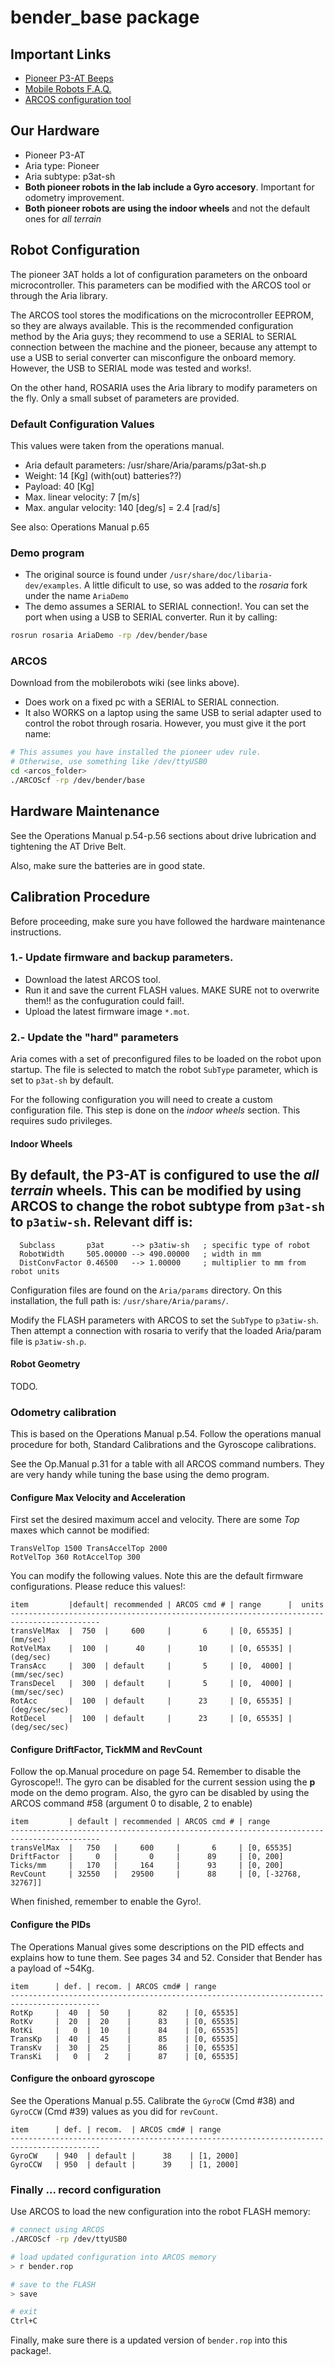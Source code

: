 # bender_base package

## Important Links

- [Pioneer P3-AT Beeps](http://robots.mobilerobots.com/wiki/Robot_Beeps)
- [Mobile Robots F.A.Q.](http://robots.mobilerobots.com/wiki/FAQ)
- [ARCOS configuration tool](http://robots.mobilerobots.com/wiki/ARCOS)

## Our Hardware

- Pioneer P3-AT
- Aria type: Pioneer
- Aria subtype: p3at-sh
- **Both pioneer robots in the lab include a Gyro accesory**. Important for odometry improvement.
- **Both pioneer robots are using the indoor wheels** and not the default ones for *all terrain*

## Robot Configuration

The pioneer 3AT holds a lot of configuration parameters on the onboard microcontroller. This parameters can be modified with the ARCOS tool or through the Aria library.

The ARCOS tool stores the modifications on the microcontroller EEPROM, so they are always available. This is the recommended configuration method by the Aria guys; they recommend to use a SERIAL to SERIAL connection between the machine and the pioneer, because any attempt to use a USB to serial converter can misconfigure the onboard memory. However, the USB to SERIAL mode was tested and works!.

On the other hand, ROSARIA uses the Aria library to modify parameters on the fly. Only a small subset of parameters are provided.

### Default Configuration Values

This values were taken from the operations manual.

- Aria default parameters: /usr/share/Aria/params/p3at-sh.p
- Weight: 14 [Kg] (with(out) batteries??)
- Payload: 40 [Kg]
- Max. linear velocity: 7 [m/s]
- Max. angular velocity: 140 [deg/s] = 2.4 [rad/s]

See also: Operations Manual p.65

### Demo program

- The original source is found under `/usr/share/doc/libaria-dev/examples`. A little dificult to use, so was added to the *rosaria* fork under the name `AriaDemo`
- The demo assumes a SERIAL to SERIAL connection!. You can set the port when using a USB to SERIAL converter. Run it by calling:

```bash
rosrun rosaria AriaDemo -rp /dev/bender/base
```

### ARCOS

Download from the mobilerobots wiki (see links above).

- Does work on a fixed pc with a SERIAL to SERIAL connection.
- It also WORKS on a laptop using the same USB to serial adapter used to control the robot through rosaria. However, you must give it the port name:

```bash
# This assumes you have installed the pioneer udev rule. 
# Otherwise, use something like /dev/ttyUSB0
cd <arcos_folder>
./ARCOScf -rp /dev/bender/base
```

## Hardware Maintenance

See the Operations Manual p.54-p.56 sections about drive lubrication and tightening the AT Drive Belt.

Also, make sure the batteries are in good state. 

## Calibration Procedure

Before proceeding, make sure you have followed the hardware maintenance instructions.

### 1.- Update firmware and backup parameters.

- Download the latest ARCOS tool.
- Run it and save the current FLASH values. MAKE SURE not to overwrite them!! as the confuguration could fail!.
- Upload the latest firmware image `*.mot`. 

### 2.- Update the "hard" parameters

Aria comes with a set of preconfigured files to be loaded on the robot upon startup. The file is selected to match the robot `SubType` parameter, which is set to `p3at-sh` by default.

For the following configuration you will need to create a custom configuration file. This step is done on the *indoor wheels* section. This requires sudo privileges.


#### Indoor Wheels

By default, the P3-AT is configured to use the *all terrain* wheels. This can be modified by using ARCOS to change the robot subtype from `p3at-sh` to `p3atiw-sh`. Relevant diff is:
- 
```
  Subclass       p3at      --> p3atiw-sh   ; specific type of robot
  RobotWidth     505.00000 --> 490.00000   ; width in mm
  DistConvFactor 0.46500   --> 1.00000     ; multiplier to mm from robot units
```

Configuration files are found on the `Aria/params` directory. On this installation, the full path is: `/usr/share/Aria/params/`.

Modify the FLASH parameters with ARCOS to set the `SubType` to `p3atiw-sh`. Then attempt a connection with rosaria to verify that the loaded Aria/param file is `p3atiw-sh.p`.


#### Robot Geometry

TODO.

### Odometry calibration

This is based on the Operations Manual p.54. Follow the operations manual procedure for both, Standard Calibrations and the Gyroscope calibrations.

See the Op.Manual p.31 for a table with all ARCOS command numbers. They are very handy while tuning the base using the demo program.


#### Configure Max Velocity and Acceleration

First set the desired maximum accel and velocity. There are some *Top* maxes which cannot be modified:

```
TransVelTop 1500 TransAccelTop 2000
RotVelTop 360 RotAccelTop 300
```


You can modify the following values. Note this are the default firmware configurations. Please reduce this values!:

```
item         |default| recommended | ARCOS cmd # | range      |  units
------------------------------------------------------------------------------------------
transVelMax  |  750  |     600     |       6     | [0, 65535] |  (mm/sec) 
RotVelMax    |  100  |      40     |      10     | [0, 65535] |  (deg/sec)
TransAcc     |  300  | default     |       5     | [0,  4000] |  (mm/sec/sec) 
TransDecel   |  300  | default     |       5     | [0,  4000] |  (mm/sec/sec) 
RotAcc       |  100  | default     |      23     | [0, 65535] |  (deg/sec/sec) 
RotDecel     |  100  | default     |      23     | [0, 65535] |  (deg/sec/sec) 
```


#### Configure DriftFactor, TickMM and RevCount

Follow the op.Manual procedure on page 54. Remember to disable the Gyroscope!!. The gyro can be disabled for the current session using the **p** mode on the demo program. Also, the gyro can be disabled by using the ARCOS command #58 (argument 0 to disable, 2 to enable)

```
item         | default | recommended | ARCOS cmd # | range
------------------------------------------------------------------------------------------
transVelMax  |   750   |     600     |       6     | [0, 65535]
DriftFactor  |     0   |       0     |      89     | [0, 200]
Ticks/mm     |   170   |     164     |      93     | [0, 200]
RevCount     | 32550   |   29500     |      88     | [0, [-32768, 32767]]
```

When finished, remember to enable the Gyro!.

#### Configure the PIDs

The Operations Manual gives some descriptions on the PID effects and explains how to tune them. See pages 34 and 52. Consider that Bender has a payload of ~54Kg.

```
item      | def. | recom. | ARCOS cmd# | range
------------------------------------------------------------------------------------------
RotKp     |  40  |  50    |      82    | [0, 65535]
RotKv     |  20  |  20    |      83    | [0, 65535]
RotKi     |   0  |  10    |      84    | [0, 65535]
TransKp   |  40  |  45    |      85    | [0, 65535]
TransKv   |  30  |  25    |      86    | [0, 65535]
TransKi   |   0  |   2    |      87    | [0, 65535]
```


#### Configure the onboard gyroscope

See the Operations Manual p.55. Calibrate the `GyroCW` (Cmd #38) and `GyroCCW` (Cmd #39) values as you did for `revCount`.

```
item      | def. | recom.  | ARCOS cmd# | range
------------------------------------------------------------------------------------------
GyroCW    | 940  | default |      38    | [1, 2000]
GyroCCW   | 950  | default |      39    | [1, 2000]
```

### Finally ... record configuration

Use ARCOS to load the new configuration into the robot FLASH memory:

```bash
# connect using ARCOS
./ARCOScf -rp /dev/ttyUSB0

# load updated configuration into ARCOS memory
> r bender.rop

# save to the FLASH
> save

# exit
Ctrl+C
```

Finally, make sure there is a updated version of `bender.rop` into this package!.

